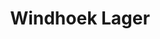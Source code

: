---
title: 'Windhoek Lager'
type: 'NM'
description: 'Lorem ipsum dolor sit amet consectetur adipisicing elit. Obcaecati sint cumque voluptatem cupiditate odit corporis.'
price: 19
---